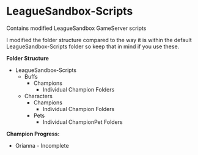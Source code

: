 # LeagueSandbox-Scripts
 Contains modified LeagueSandbox GameServer scripts

I modified the folder structure compared to the way it is within the default LeagueSandbox-Scripts folder so keep that in mind if you use these.

**Folder Structure**
* LeagueSandbox-Scripts
  * Buffs
    * Champions
      * Individual Champion Folders
  * Characters
    *  Champions
       *  Individual Champion Folders
    *  Pets
       *  Individual ChampionPet Folders

**Champion Progress:**
* Orianna - Incomplete
